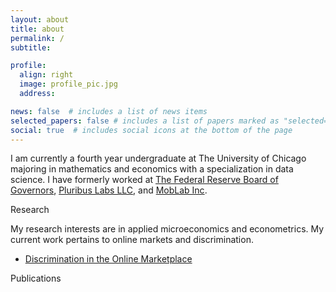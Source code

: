```yaml
---
layout: about
title: about
permalink: /
subtitle: 

profile:
  align: right
  image: profile_pic.jpg
  address:

news: false  # includes a list of news items
selected_papers: false # includes a list of papers marked as "selected={true}"
social: true  # includes social icons at the bottom of the page
---
```


I am currently a fourth year undergraduate at The University of Chicago majoring in mathematics and economics with a specialization in data science. I have formerly worked at [The Federal Reserve Board of Governors](https://www.federalreserve.gov/), [Pluribus Labs LLC](https://pluribuslabs.com), and [MobLab Inc](https://www.moblab.com/).

Research

My research interests are in applied microeconomics and econometrics. My current work pertains to online markets and discrimination.
 - [Discrimination in the Online Marketplace](https://papers.ssrn.com/sol3/papers.cfm?abstract_id=3964267)

Publications

